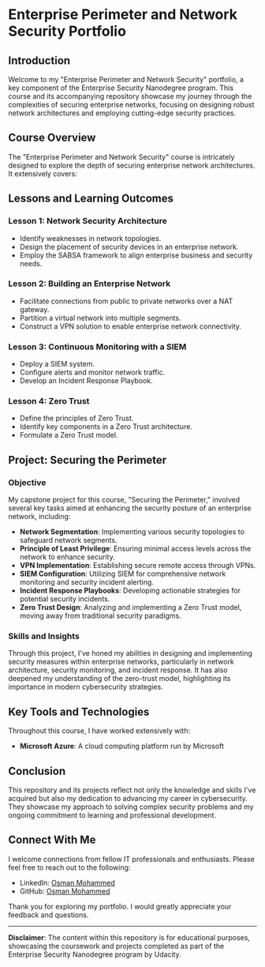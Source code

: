 # Enterprise Perimeter and Network Security Portfolio

## Introduction

Welcome to my "Enterprise Perimeter and Network Security" portfolio, a key component of the Enterprise Security Nanodegree program. This course and its accompanying repository showcase my journey through the complexities of securing enterprise networks, focusing on designing robust network architectures and employing cutting-edge security practices.

## Course Overview
The "Enterprise Perimeter and Network Security" course is intricately designed to explore the depth of securing enterprise network architectures. It extensively covers:
## Lessons and Learning Outcomes

### Lesson 1: Network Security Architecture

- Identify weaknesses in network topologies.
- Design the placement of security devices in an enterprise network.
- Employ the SABSA framework to align enterprise business and security needs.

### Lesson 2: Building an Enterprise Network

- Facilitate connections from public to private networks over a NAT gateway.
- Partition a virtual network into multiple segments.
- Construct a VPN solution to enable enterprise network connectivity.

### Lesson 3: Continuous Monitoring with a SIEM

- Deploy a SIEM system.
- Configure alerts and monitor network traffic.
- Develop an Incident Response Playbook.

### Lesson 4: Zero Trust

- Define the principles of Zero Trust.
- Identify key components in a Zero Trust architecture.
- Formulate a Zero Trust model.

## Project: Securing the Perimeter

### Objective

My capstone project for this course, "Securing the Perimeter," involved several key tasks aimed at enhancing the security posture of an enterprise network, including:
- **Network Segmentation**: Implementing various security topologies to safeguard network segments.
- **Principle of Least Privilege**: Ensuring minimal access levels across the network to enhance security.
- **VPN Implementation**: Establishing secure remote access through VPNs.
- **SIEM Configuration**: Utilizing SIEM for comprehensive network monitoring and security incident alerting.
- **Incident Response Playbooks**: Developing actionable strategies for potential security incidents.
- **Zero Trust Design**: Analyzing and implementing a Zero Trust model, moving away from traditional security paradigms.

### Skills and Insights

Through this project, I've honed my abilities in designing and implementing security measures within enterprise networks, particularly in network architecture, security monitoring, and incident response. It has also deepened my understanding of the zero-trust model, highlighting its importance in modern cybersecurity strategies.

## Key Tools and Technologies

Throughout this course, I have worked extensively with:
- **Microsoft Azure**:  A cloud computing platform run by Microsoft

## Conclusion

This repository and its projects reflect not only the knowledge and skills I've acquired but also my dedication to advancing my career in cybersecurity. They showcase my approach to solving complex security problems and my ongoing commitment to learning and professional development.

## Connect With Me

I welcome connections from fellow IT professionals and enthusiasts. Please feel free to reach out to the following:

- LinkedIn: [Osman Mohammed](https://www.linkedin.com/in/osman-mohammed-434661108/)
- GitHub: [Osman Mohammed](https://github.com/osman-software-engineer)

Thank you for exploring my portfolio. I would greatly appreciate your feedback and questions.

---

**Disclaimer**: The content within this repository is for educational purposes, showcasing the coursework and projects completed as part of the Enterprise Security Nanodegree program by Udacity.

